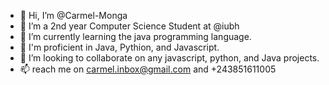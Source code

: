 - 👋 Hi, I’m @Carmel-Monga
- 👀 I’m a 2nd year Computer Science Student at @iubh
- 🌱 I’m currently learning the java programming language.
- 🌱 I'm proficient in Java, Pythion, and Javascript.
- 💞️ I’m looking to collaborate on any javascript, python, and Java projects.
- 📫 reach me on carmel.inbox@gmail.com and +243851611005

<!---
Carmel-Monga/Carmel-Monga is a ✨ special ✨ repository because its `README.md` (this file) appears on your GitHub profile.
You can click the Preview link to take a look at your changes.
--->
